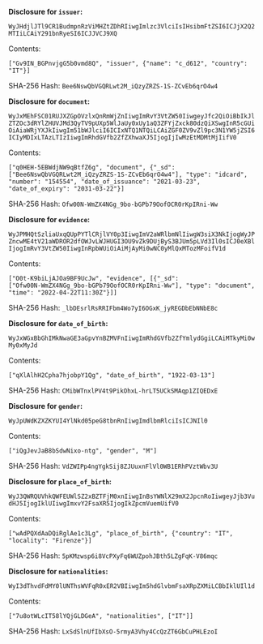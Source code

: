 __Disclosure for `issuer`:__

```
WyJHdjlJTl9CR1BudmpnRzViMHZtZDhRIiwgImlzc3VlciIsIHsibmFtZSI6ICJjX2Q2
MTIiLCAiY291bnRyeSI6ICJJVCJ9XQ
```

Contents:

```
["Gv9IN_BGPnvjgG5b0vmd8Q", "issuer", {"name": "c_d612", "country":
"IT"}]
```

SHA-256 Hash: `Bee6NswQbVGQRLwt2M_iQzyZRZS-1S-ZCvEb6qrO4w4`

__Disclosure for `document`:__

```
WyJxMEhFSC01RUJXZGpOVzlxQnRmWjZnIiwgImRvY3VtZW50IiwgeyJfc2QiOiBbIkJl
ZTZOc3dRYlZHUVJMd3QyTV9pUXp5WlJaUy0xUy1aQ3ZFYjZxck80dzQiXSwgInR5cGUi
OiAiaWRjYXJkIiwgIm51bWJlciI6ICIxNTQ1NTQiLCAiZGF0ZV9vZl9pc3N1YW5jZSI6
ICIyMDIxLTAzLTIzIiwgImRhdGVfb2ZfZXhwaXJ5IjogIjIwMzEtMDMtMjIifV0
```

Contents:

```
["q0HEH-5EBWdjNW9qBtfZ6g", "document", {"_sd":
["Bee6NswQbVGQRLwt2M_iQzyZRZS-1S-ZCvEb6qrO4w4"], "type": "idcard",
"number": "154554", "date_of_issuance": "2021-03-23",
"date_of_expiry": "2031-03-22"}]
```

SHA-256 Hash: `Ofw00N-WmZX4NGg_9bo-bGPb79OofOCR0rKpIRni-Ww`

__Disclosure for `evidence`:__

```
WyJPMHQtSzliaUxqQUpPYTlCRjlVY0p3IiwgImV2aWRlbmNlIiwgW3siX3NkIjogWyJP
ZncwME4tV21aWDROR2dfOWJvLWJHUGI3OU9vZk9DUjByS3BJUm5pLVd3Il0sICJ0eXBl
IjogImRvY3VtZW50IiwgInRpbWUiOiAiMjAyMi0wNC0yMlQxMTozMFoifV1d
```

Contents:

```
["O0t-K9biLjAJOa9BF9UcJw", "evidence", [{"_sd":
["Ofw00N-WmZX4NGg_9bo-bGPb79OofOCR0rKpIRni-Ww"], "type": "document",
"time": "2022-04-22T11:30Z"}]]
```

SHA-256 Hash: `_lbDEsrlRsRRIFbm4Wo7yI6OGxK_jyREGDbEbNNbE8c`

__Disclosure for `date_of_birth`:__

```
WyJxWGxBbGhIMkNwaGE3aGpvYnBZMVFnIiwgImRhdGVfb2ZfYmlydGgiLCAiMTkyMi0w
My0xMyJd
```

Contents:

```
["qXlAlhH2Cpha7hjobpY1Qg", "date_of_birth", "1922-03-13"]
```

SHA-256 Hash: `CMibWTnxlPV4t9PikOhxL-hrLT5UCkSMAqp1ZIQEDxE`

__Disclosure for `gender`:__

```
WyJpUWdKZXZKYUI4YlNkd05peG8tbnRnIiwgImdlbmRlciIsICJNIl0
```

Contents:

```
["iQgJevJaB8bSdwNixo-ntg", "gender", "M"]
```

SHA-256 Hash: `VdZWIPp4ngYgkSij8ZJUuxnFlVl0WB1ERhPVztWbv3U`

__Disclosure for `place_of_birth`:__

```
WyJ3QWRQUVhkQWFEUWlSZ2xBZTFjM0xnIiwgInBsYWNlX29mX2JpcnRoIiwgeyJjb3Vu
dHJ5IjogIklUIiwgImxvY2FsaXR5IjogIkZpcmVuemUifV0
```

Contents:

```
["wAdPQXdAaDQiRglAe1c3Lg", "place_of_birth", {"country": "IT",
"locality": "Firenze"}]
```

SHA-256 Hash: `5pKMzwsp6i8VcPXyFq6WUZpohJBth5LZgFqK-V86mqc`

__Disclosure for `nationalities`:__

```
WyI3dThvdFdMY0lUNThsWVFqR0xER2VBIiwgIm5hdGlvbmFsaXRpZXMiLCBbIklUIl1d
```

Contents:

```
["7u8otWLcIT58lYQjGLDGeA", "nationalities", ["IT"]]
```

SHA-256 Hash: `LxSdSlnUfIbXsO-5rmyA3Vhy4CcQzZT6GbCuPHLEzoI`